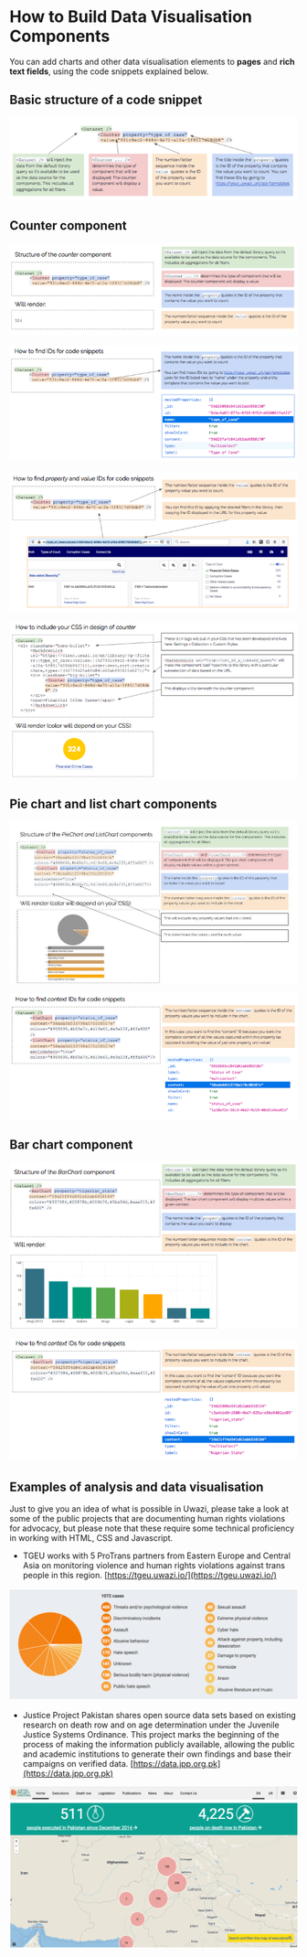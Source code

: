 # How to Build Data Visualisation Components

You can add charts and other data visualisation elements to **pages** and **rich text fields**, using the code snippets explained below.

## Basic structure of a code snippet

![image alt text](images/image_73.png)

## Counter component

![image alt text](images/image_74.png)

![image alt text](images/image_75.png)

![image alt text](images/image_76.png)

![image alt text](images/image_77.png)

## Pie chart and list chart components

![image alt text](images/image_78.jpg)

![image alt text](images/image_79.png)

## Bar chart component

![image alt text](images/image_80.png)

![image alt text](images/image_81.png)

## Examples of analysis and data visualisation

Just to give you an idea of what is possible in Uwazi, please take a look at some of the public projects that are documenting human rights violations for advocacy, but please note that these require some technical proficiency in working with HTML, CSS and Javascript.

- TGEU works with 5 ProTrans partners from Eastern Europe and Central Asia on monitoring violence and human rights violations against trans people in this region. [https://tgeu.uwazi.io/](https://tgeu.uwazi.io/)

![image alt text](images/image_82.png)

- Justice Project Pakistan shares open source data sets based on existing research on death row and on age determination under the Juvenile Justice Systems Ordinance. This project marks the beginning of the process of making the information publicly available, allowing the public and academic institutions to generate their own findings and base their campaigns on verified data. [https://data.jpp.org.pk](https://data.jpp.org.pk)

![image alt text](images/image_83.png)
